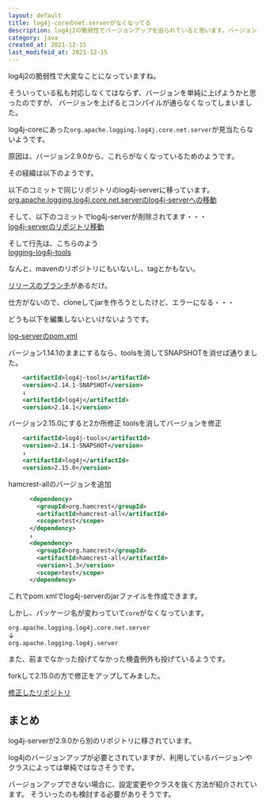 ```yaml
---
layout: default
title: log4j-coreのnet.serverがなくなってる
description: log4j2の脆弱性でバージョンアップを迫られていると思います。バージョン2.9.0からlog4j-coreにあったorg.apache.logging.log4j.core.net.serverがなくなっています。log4j-serverのフォルダに移って、さらに別リポジトリに移ってしまっているようです。調べて分かったことなどを記載します。
category: java
created_at: 2021-12-15
last_modifeid_at: 2021-12-15
---
```


log4j2の脆弱性で大変なことになっていますね。

そういっている私も対応しなくてはならず、バージョンを単純に上げようかと思ったのですが、
バージョンを上げるとコンパイルが通らなくなってしまいました。

log4j-coreにあった`org.apache.logging.log4j.core.net.server`が見当たらないようです。

原因は、バージョン2.9.0から、これらがなくなっているためのようです。

その経緯は以下のようです。

以下のコミットで同じリポジトリのlog4j-serverに移っています。  
[org.apache.logging.log4j.core.net.serverのlog4j-serverへの移動](https://github.com/apache/logging-log4j2/commit/f515fa3c4ab8ecca83f75bcb29ceb71b54c61bc4)

そして、以下のコミットでlog4j-serverが削除されてます・・・  
[log4j-serverのリポジトリ移動](https://github.com/apache/logging-log4j2/commit/8865124fb11a3a9d39ea8900e6469e491d26bc22)

そして行先は、こちらのよう  
[logging-log4j-tools](https://github.com/apache/logging-log4j-tools)

なんと、mavenのリポジトリにもいないし、tagとかもない。

[リリースのブランチ](https://github.com/apache/logging-log4j-tools/tree/release-2.x)があるだけ。  

仕方がないので、cloneしてjarを作ろうとしたけど、エラーになる・・・

どうも以下を編集しないといけないようです。

[log-serverのpom.xml](https://github.com/apache/logging-log4j-tools/blob/release-2.x/pom.xml)

バージョン1.14.1のままにするなら、toolsを消してSNAPSHOTを消せば通りました。
```Xml
    <artifactId>log4j-tools</artifactId>
    <version>2.14.1-SNAPSHOT</version>
    ↓
    <artifactId>log4j</artifactId>
    <version>2.14.1</version>
```

バージョン2.15.0にすると2か所修正
toolsを消してバージョンを修正
```xml
    <artifactId>log4j-tools</artifactId>
    <version>2.14.1-SNAPSHOT</version>
    ↓
    <artifactId>log4j</artifactId>
    <version>2.15.0</version>
```

hamcrest-allのバージョンを追加
```xml
      <dependency>
        <groupId>org.hamcrest</groupId>
        <artifactId>hamcrest-all</artifactId>
        <scope>test</scope>
      </dependency>
      ↓
      <dependency>
        <groupId>org.hamcrest</groupId>
        <artifactId>hamcrest-all</artifactId>
        <version>1.3</version>
        <scope>test</scope>
      </dependency>
```

これでpom.xmlでlog4j-serverのjarファイルを作成できます。

しかし、パッケージ名が変わっていて`core`がなくなっています。  

`org.apache.logging.log4j.core.net.server`  
↓  
`org.apache.logging.log4j.server`

また、前までなかった投げてなかった検査例外も投げているようです。  

forkして2.15.0の方で修正をアップしてみました。

[修正したリポジトリ](https://github.com/mtaketani113/logging-log4j-tools/tree/release-2.x)

## まとめ

log4j-serverが2.9.0から別のリポジトリに移されています。

log4jのバージョンアップが必要とされていますが、利用しているバージョンやクラスによっては単純ではなさそうです。

バージョンアップできない場合に、設定変更やクラスを抜く方法が紹介されています。
そういったのも検討する必要がありそうです。
